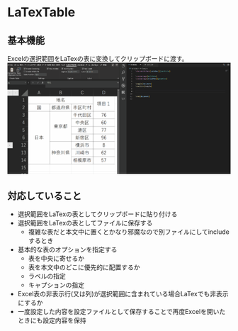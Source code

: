 # LaTexTable

## 基本機能
Excelの選択範囲をLaTexの表に変換してクリップボードに渡す。
![sample](img/sample.gif)

## 対応していること
- 選択範囲をLaTexの表としてクリップボードに貼り付ける
- 選択範囲をLaTexの表としてファイルに保存する
  - 複雑な表だと本文中に置くとかなり邪魔なので別ファイルにしてincludeするとき
- 基本的な表のオプションを指定する
  - 表を中央に寄せるか
  - 表を本文中のどこに優先的に配置するか
  - ラベルの指定
  - キャプションの指定
- Excel表の非表示行(又は列)が選択範囲に含まれている場合LaTexでも非表示にするか
- 一度設定した内容を設定ファイルとして保存することで再度Excelを開いたときにも設定内容を保持


